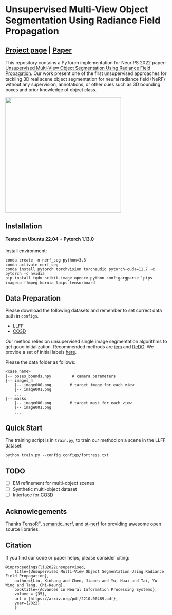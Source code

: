 # Unsupervised Multi-View Object Segmentation Using Radiance Field Propagation
## [Project page](https://xinhangliu.com/nerf_seg) |  [Paper](https://arxiv.org/pdf/2210.00489.pdf)
This repository contains a PyTorch implementation for NeurIPS 2022 paper: [Unsupervised Multi-View Object Segmentation Using Radiance Field Propagation](https://arxiv.org/pdf/2210.00489.pdf). Our work present one of the first unsupervised approaches for tackling 3D real scene object segmentation for neural radiance field (NeRF) without any supervision, annotations, or other cues such as 3D bounding boxes and prior knowledge of object class.

<div>
<img src="https://xinhangliu.com/img/method.jpg" height="360"/>

</div>


## Installation

#### Tested on Ubuntu 22.04 + Pytorch 1.13.0

Install environment:
```
conda create -n nerf_seg python=3.8
conda activate nerf_seg
conda install pytorch torchvision torchaudio pytorch-cuda=11.7 -c pytorch -c nvidia
pip install tqdm scikit-image opencv-python configargparse lpips imageio-ffmpeg kornia lpips tensorboard
```

## Data Preparation
Please download the following datasets and remember to set correct data path in `configs`.
- [LLFF](https://drive.google.com/drive/folders/128yBriW1IG_3NJ5Rp7APSTZsJqdJdfc1)
- [CO3D](https://github.com/facebookresearch/co3d)

Our method relies on unsupervised single image segmentation algorithms to get good initialization. Recommended methods are [iem](https://github.com/lolemacs/iem-code) and [ReDO](https://github.com/mickaelChen/ReDO). We provide a set of initial labels [here](https://drive.google.com/drive/folders/1kjRf-PSoP0uGWYql_Ty3TFjFRHt6R32W?usp=sharing). 

Please the data folder as follows:
```
<case_name>
|-- poses_bounds.npy         # camera parameters
|-- images_4
    |-- image000.png        # target image for each view
    |-- image001.png
    ...
|-- masks
    |-- image000.png        # target mask for each view
    |-- image001.png
    ...
```

## Quick Start
The training script is in `train.py`, to train our method on a scene in the LLFF dataset:

```
python train.py --config configs/fortress.txt
```

## TODO
- [ ] EM refinement for multi-object scenes
- [ ] Synthetic multi-object dataset
- [ ] Interface for [CO3D](https://github.com/facebookresearch/co3d)

## Acknowlegements
Thanks [TensoRF](https://github.com/apchenstu/TensoRF), [semantic_nerf](https://github.com/Harry-Zhi/semantic_nerf), and [st-nerf](https://github.com/DarlingHang/st-nerf) for providing awesome open source libraries.

## Citation
If you find our code or paper helps, please consider citing:
```
@inproceedings{liu2022unsupervised,
    title={Unsupervised Multi-View Object Segmentation Using Radiance Field Propagation},
    author={Liu, Xinhang and Chen, Jiaben and Yu, Huai and Tai, Yu-Wing and Tang, Chi-Keung},
    booktitle={Advances in Neural Information Processing Systems},
    volume = {35},
    url = {https://arxiv.org/pdf/2210.00489.pdf},
    year={2022}
    }
```
